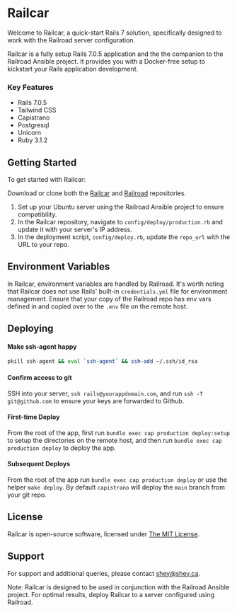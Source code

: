 # Railcar

Welcome to Railcar, a quick-start Rails 7 solution, specifically designed to work with the Railroad server configuration.

Railcar is a fully setup Rails 7.0.5 application and the the companion to the Railroad Ansible project. It provides you with a Docker-free setup to kickstart your Rails application development.

### Key Features
* Rails 7.0.5
* Tailwind CSS
* Capistrano
* Postgresql
* Unicorn
* Ruby 3.1.2

## Getting Started
To get started with Railcar:

Download or clone both the [Railcar](https://github.com/shey/railcar/) and [Railroad](https://github.com/shey/railroad) repositories.

1. Set up your Ubuntu server using the Railroad Ansible project to ensure compatibility.
1. In the Railcar repository, navigate to `config/deploy/production.rb` and update it with your server's IP address.
1. In the deployment script, `config/deploy.rb`, update the `repo_url` with the URL to your repo.

## Environment Variables
In Railcar, environment variables are handled by Railroad. It's worth noting that Railcar does not use Rails' built-in `credentials.yml` file for environment management. Ensure that your copy of the Railroad repo has env vars defined in and copied over to the `.env` file on the remote host.

## Deploying

#### Make ssh-agent happy
```sh
pkill ssh-agent && eval `ssh-agent` && ssh-add ~/.ssh/id_rsa
```

#### Confirm access to git
SSH into your server, `ssh rails@yourappdomain.com`, and run `ssh -T git@github.com` to ensure your keys are forwarded to Github.

#### First-time Deploy
From the root of the app, first run `bundle exec cap production deploy:setup` to setup the directories on the remote host, and then run `bundle exec cap production deploy` to deploy the app.

#### Subsequent Deploys
From the root of the app run `bundle exec cap production deploy` or use the helper `make deploy`. By default `capistrano` will deploy the `main` branch from your git repo.

## License
Railcar is open-source software, licensed under [The MIT License](LICENSE).

## Support
For support and additional queries, please contact shey@shey.ca.

Note: Railcar is designed to be used in conjunction with the Railroad Ansible project. For optimal results, deploy Railcar to a server configured using Railroad.
